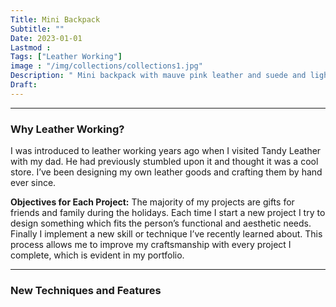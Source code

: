 ```yaml
---
Title: Mini Backpack
Subtitle: ""
Date: 2023-01-01
Lastmod : 
Tags: ["Leather Working"]
image : "/img/collections/collections1.jpg"
Description: " Mini backpack with mauve pink leather and suede and light tan accents."
Draft: 
---
```


--- 
### Why Leather Working?

I was introduced to leather working years ago when I visited Tandy Leather with my dad. He had previously stumbled upon it and thought it was a cool store. I’ve been designing my own leather goods and crafting them by hand ever since. 

**Objectives for Each Project:**
The majority of my projects are gifts for friends and family during the holidays. Each time I start a new project I try to design something which fits the person’s functional and aesthetic needs. Finally I implement a new skill or technique I’ve recently learned about. This process allows me to improve my craftsmanship with every project I complete, which is evident in my portfolio. 

--- 

### New Techniques and Features
